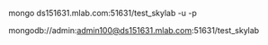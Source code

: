 mongo ds151631.mlab.com:51631/test_skylab -u <admin> -p <admin100>

mongodb://admin:admin100@ds151631.mlab.com:51631/test_skylab